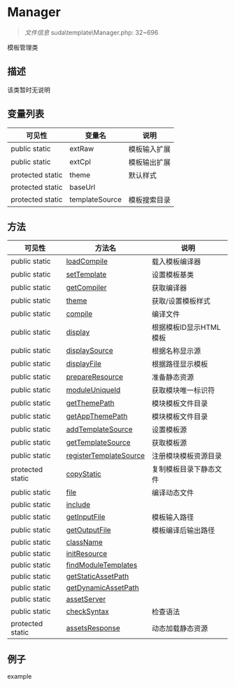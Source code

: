 #  Manager 

> *文件信息* suda\template\Manager.php: 32~696


模板管理类


## 描述



该类暂时无说明


## 变量列表
| 可见性 |  变量名   | 说明 |
|--------|----|------|
| public  static  | extRaw | 模板输入扩展| 
| public  static  | extCpl | 模板输出扩展| 
| protected  static  | theme | 默认样式| 
| protected  static  | baseUrl | | 
| protected  static  | templateSource | 模板搜索目录| 

## 方法

| 可见性 | 方法名 | 说明 |
|--------|-------|------|
|  public  static|[loadCompile](Manager/loadCompile.md) | 载入模板编译器 |
|  public  static|[setTemplate](Manager/setTemplate.md) | 设置模板基类 |
|  public  static|[getCompiler](Manager/getCompiler.md) | 获取编译器 |
|  public  static|[theme](Manager/theme.md) | 获取/设置模板样式 |
|  public  static|[compile](Manager/compile.md) | 编译文件 |
|  public  static|[display](Manager/display.md) | 根据模板ID显示HTML模板 |
|  public  static|[displaySource](Manager/displaySource.md) | 根据名称显示源 |
|  public  static|[displayFile](Manager/displayFile.md) | 根据路径显示模板 |
|  public  static|[prepareResource](Manager/prepareResource.md) | 准备静态资源 |
|  public  static|[moduleUniqueId](Manager/moduleUniqueId.md) | 获取模块唯一标识符 |
|  public  static|[getThemePath](Manager/getThemePath.md) | 模块模板文件目录 |
|  public  static|[getAppThemePath](Manager/getAppThemePath.md) | 模块模板文件目录 |
|  public  static|[addTemplateSource](Manager/addTemplateSource.md) | 设置模板源 |
|  public  static|[getTemplateSource](Manager/getTemplateSource.md) | 获取模板源 |
|  public  static|[registerTemplateSource](Manager/registerTemplateSource.md) | 注册模块模板资源目录 |
|  protected  static|[copyStatic](Manager/copyStatic.md) | 复制模板目录下静态文件 |
|  public  static|[file](Manager/file.md) | 编译动态文件 |
|  public  static|[include](Manager/include.md) |  |
|  public  static|[getInputFile](Manager/getInputFile.md) | 模板输入路径 |
|  public  static|[getOutputFile](Manager/getOutputFile.md) | 模板编译后输出路径 |
|  public  static|[className](Manager/className.md) |  |
|  public  static|[initResource](Manager/initResource.md) |  |
|  public  static|[findModuleTemplates](Manager/findModuleTemplates.md) |  |
|  public  static|[getStaticAssetPath](Manager/getStaticAssetPath.md) |  |
|  public  static|[getDynamicAssetPath](Manager/getDynamicAssetPath.md) |  |
|  public  static|[assetServer](Manager/assetServer.md) |  |
|  public  static|[checkSyntax](Manager/checkSyntax.md) | 检查语法 |
|  protected  static|[assetsResponse](Manager/assetsResponse.md) | 动态加载静态资源 |
 

## 例子

example